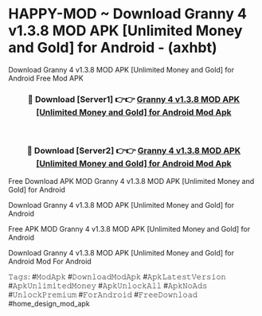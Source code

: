# HAPPY-MOD ~ Download Granny 4 v1.3.8 MOD APK [Unlimited Money and Gold] for Android - (axhbt)
Download Granny 4 v1.3.8 MOD APK [Unlimited Money and Gold] for Android Free Mod APK

<div align="center">
<h3>🔴 Download [Server1] 👉👉 <a href="https://apk-comot.site?title=Granny_4_v1.3.8_MOD_APK_[Unlimited_Money_and_Gold]_for_Android">Granny 4 v1.3.8 MOD APK [Unlimited Money and Gold] for Android Mod Apk</a></h3><br>

<h3>🔴 Download [Server2] 👉👉 <a href="https://apk-comot.site?title=Granny_4_v1.3.8_MOD_APK_[Unlimited_Money_and_Gold]_for_Android">Granny 4 v1.3.8 MOD APK [Unlimited Money and Gold] for Android Mod Apk</a></h3>
</div>


Free Download APK MOD Granny 4 v1.3.8 MOD APK [Unlimited Money and Gold] for Android

Download Granny 4 v1.3.8 MOD APK [Unlimited Money and Gold] for Android 

Free APK MOD Granny 4 v1.3.8 MOD APK [Unlimited Money and Gold] for Android 

Download Granny 4 v1.3.8 MOD APK [Unlimited Money and Gold] for Android Mod For Android

𝚃𝚊𝚐𝚜: #𝙼𝚘𝚍𝙰𝚙𝚔 #𝙳𝚘𝚠𝚗𝚕𝚘𝚊𝚍𝙼𝚘𝚍𝙰𝚙𝚔 #𝙰𝚙𝚔𝙻𝚊𝚝𝚎𝚜𝚝𝚅𝚎𝚛𝚜𝚒𝚘𝚗 #𝙰𝚙𝚔𝚄𝚗𝚕𝚒𝚖𝚒𝚝𝚎𝚍𝙼𝚘𝚗𝚎𝚢 #𝙰𝚙𝚔𝚄𝚗𝚕𝚘𝚌𝚔𝙰𝚕𝚕 #𝙰𝚙𝚔𝙽𝚘𝙰𝚍𝚜 #𝚄𝚗𝚕𝚘𝚌𝚔𝙿𝚛𝚎𝚖𝚒𝚞𝚖 #𝙵𝚘𝚛𝙰𝚗𝚍𝚛𝚘𝚒𝚍 #𝙵𝚛𝚎𝚎𝙳𝚘𝚠𝚗𝚕𝚘𝚊𝚍 #home_design_mod_apk